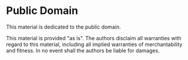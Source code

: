 Public Domain
====

This material is dedicated to the public domain.

This material is provided "as is".  The authors disclaim all warranties with regard to this material, including all implied warranties of merchantability and fitness.  In no event shall the authors be liable for damages.
